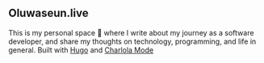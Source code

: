 ## Oluwaseun.live
This is my personal space 🚀 where I write about my journey as a software developer, 
and share my thoughts on technology, programming, and life in general.
Built with [Hugo](https://gohugo.io/) and [Charlola Mode](https://github.com/charlola/hugo-theme-charlolamode)